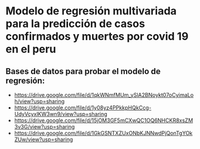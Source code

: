 # Modelo de regresión multivariada para la predicción de casos confirmados y muertes por covid 19 en el peru

## Bases de datos para probar el modelo de regresión:
* https://drive.google.com/file/d/1qkWNmfMUm_ySlA2BNoykt07oCyimaLoh/view?usp=sharing
* https://drive.google.com/file/d/1y08yz4PPkkpHQkCcg-UdyVcyxlKW3wn9/view?usp=sharing
* https://drive.google.com/file/d/15jOM3GF5mCXwQC1OQ6NHCKR8xsZM3v3G/view?usp=sharing
* https://drive.google.com/file/d/1GkGSNTXZUxONbKJNNwdPjQonTgYOkZUw/view?usp=sharing
